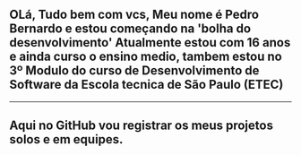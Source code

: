 OLá, Tudo bem com vcs,
Meu nome é Pedro Bernardo e estou começando na 'bolha do desenvolvimento'
Atualmente estou com 16 anos e ainda curso o ensino medio,
tambem estou no 3º Modulo do curso de Desenvolvimento de Software da Escola tecnica de São Paulo (ETEC)
---------------------------------------------------------------------------------------------------------
-----------------------------------------------------------------
Aqui no GitHub vou registrar os meus projetos solos e em equipes.
-----------------------------------------------------------------
<!---
pedrobe30/pedrobe30 is a ✨ special ✨ repository because its `README.md` (this file) appears on your GitHub profile.
You can click the Preview link to take a look at your changes.
--->
